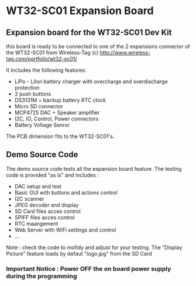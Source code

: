 # WT32-SC01 Expansion Board

## Expansion board for the WT32-SC01 Dev Kit

this board is ready to be connected to one of the 2 expansions connector of the WT32-SC01 from Wireless-Tag (c)
http://www.wireless-tag.com/portfolio/wt32-sc01/

It includes the following features:
- LiPo - LiIon battery charger with overcharge and overdischarge protection
- 2 push buttons
- DS3131M + backup battery RTC clock
- Micro SD connector
- MCP4725 DAC + Speaker amplifier
- I2C, IO, Control, Power connectors
- Battery Voltage Senror

The PCB dimension fits to the WT32-SC01's.

## Demo Source Code

The demo source code tests all the expansion board feature. The testing code is provided "as is" and includes : 
- DAC setup and test
- Basic GUI with buttons and actions control
- I2C scanner
- JPEG decoder and display
- SD Card files acces control
- SPIFF files acces control
- RTC maangement
- Web Server with WiFi settings and control
- ...

Note : check the code to mofidy and adjust for your testing. The "Display Picture" feature loads by defaut "logo.jpg" from the SD Card

### Important Notice : Power OFF the on board power supply during the programming

